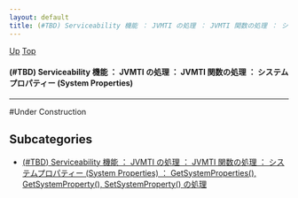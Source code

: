 ```yaml
---
layout: default
title: (#TBD) Serviceability 機能 ： JVMTI の処理 ： JVMTI 関数の処理 ： システムプロパティー (System Properties)
---
```

[Up](notYUp6Zyc.html) [Top](../index.html)

#### (#TBD) Serviceability 機能 ： JVMTI の処理 ： JVMTI 関数の処理 ： システムプロパティー (System Properties)

--- 
#Under Construction



## Subcategories
* [(#TBD) Serviceability 機能 ： JVMTI の処理 ： JVMTI 関数の処理 ： システムプロパティー (System Properties) ： GetSystemProperties(), GetSystemProperty(), SetSystemProperty() の処理](no1IIAMDHk.html)



